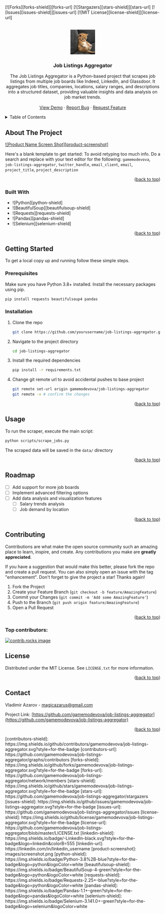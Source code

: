 <a id="readme-top"></a>


<!-- PROJECT SHIELDS -->
<!--
-->
[![Forks][forks-shield]][forks-url]
[![Stargazers][stars-shield]][stars-url]
[![Issues][issues-shield]][issues-url]
[![MIT License][license-shield]][license-url]


<!-- PROJECT LOGO -->
<br />
<div align="center">
  <a href="https://github.com/gamemodevova/job-listings-aggregator">
    <img src="images/logo.png" alt="Logo" width="80" height="80">
  </a>

<h3 align="center">Job Listings Aggregator</h3>

  <p align="center">
    The Job Listings Aggregator is a Python-based project that scrapes job listings from multiple job boards like Indeed, LinkedIn, and Glassdoor. It aggregates job titles, companies, locations, salary ranges, and descriptions into a structured dataset, providing valuable insights and data analysis on job market trends. 
    <br />
    <br />
    <a href="https://github.com/gamemodevova/job-listings-aggregator">View Demo</a>
    ·
    <a href="https://github.com/gamemodevova/job-listings-aggregator/issues/new?labels=bug&template=bug-report---.md">Report Bug</a>
    ·
    <a href="https://github.com/gamemodevova/job-listings-aggregator/issues/new?labels=enhancement&template=feature-request---.md">Request Feature</a>
  </p>
</div>



<!-- TABLE OF CONTENTS -->
<details>
  <summary>Table of Contents</summary>
  <ol>
    <li>
      <a href="#about-the-project">About The Project</a>
      <ul>
        <li><a href="#built-with">Built With</a></li>
      </ul>
    </li>
    <li>
      <a href="#getting-started">Getting Started</a>
      <ul>
        <li><a href="#prerequisites">Prerequisites</a></li>
        <li><a href="#installation">Installation</a></li>
      </ul>
    </li>
    <li><a href="#usage">Usage</a></li>
    <li><a href="#roadmap">Roadmap</a></li>
    <li><a href="#license">License</a></li>
    <li><a href="#contact">Contact</a></li>
  </ol>
</details>



<!-- ABOUT THE PROJECT -->
## About The Project

[![Product Name Screen Shot][product-screenshot]](https://example.com)

Here's a blank template to get started: To avoid retyping too much info. Do a search and replace with your text editor for the following: `gamemodevova`, `job-listings-aggregator`, `twitter_handle`, `email_client`, `email`, `project_title`, `project_description`

<p align="right">(<a href="#readme-top">back to top</a>)</p>


### Built With

* ![Python][python-shield]
* ![BeautifulSoup][beautifulsoup-shield]
* ![Requests][requests-shield]
* ![Pandas][pandas-shield]
* ![Selenium][selenium-shield]

<p align="right">(<a href="#readme-top">back to top</a>)</p>



<!-- GETTING STARTED -->
## Getting Started

To get a local copy up and running follow these simple steps.

### Prerequisites
Make sure you have Python 3.8+ installed. Install the necessary packages using pip.
  ```sh
  pip install requests beautifulsoup4 pandas
  ```

### Installation

1. Clone the repo
   ```sh
   git clone https://github.com/yourusername/job-listings-aggregator.git  
   ```
2. Navigate to the project directory 
   ```sh
   cd job-listings-aggregator
   ```
3. Install the required dependencies
   ```sh
   pip install -r requirements.txt
   ```
4. Change git remote url to avoid accidental pushes to base project
   ```sh
   git remote set-url origin gamemodevova/job-listings-aggregator
   git remote -v # confirm the changes
   ```

<p align="right">(<a href="#readme-top">back to top</a>)</p>



<!-- USAGE EXAMPLES -->
## Usage

To run the scraper, execute the main script:
```sh
python scripts/scrape_jobs.py
```
The scraped data will be saved in the ``data/`` directory


<p align="right">(<a href="#readme-top">back to top</a>)</p>



<!-- ROADMAP -->
## Roadmap

- [ ] Add support for more job boards
- [ ] Implement advanced filtering options
- [ ] Add data analysis and visualization features
  - [ ] Salary trends analysis
  - [ ] Job demand by location

<p align="right">(<a href="#readme-top">back to top</a>)</p>


<!-- CONTRIBUTING -->
## Contributing

Contributions are what make the open source community such an amazing place to learn, inspire, and create. Any contributions you make are **greatly appreciated**.

If you have a suggestion that would make this better, please fork the repo and create a pull request. You can also simply open an issue with the tag "enhancement".
Don't forget to give the project a star! Thanks again!

1. Fork the Project
2. Create your Feature Branch (`git checkout -b feature/AmazingFeature`)
3. Commit your Changes (`git commit -m 'Add some AmazingFeature'`)
4. Push to the Branch (`git push origin feature/AmazingFeature`)
5. Open a Pull Request

<p align="right">(<a href="#readme-top">back to top</a>)</p>

### Top contributors:

<a href="https://github.com/gamemodevova/job-listings-aggregator/graphs/contributors">
  <img src="https://contrib.rocks/image?repo=gamemodevova/job-listings-aggregator" alt="contrib.rocks image" />
</a>



<!-- LICENSE -->
## License

Distributed under the MIT License. See `LICENSE.txt` for more information.

<p align="right">(<a href="#readme-top">back to top</a>)</p>



<!-- CONTACT -->
## Contact

Vladimir Azarov - magicazarus@gmail.com

Project Link: [https://github.com/gamemodevova/job-listings-aggregator](https://github.com/gamemodevova/job-listings-aggregator)

<p align="right">(<a href="#readme-top">back to top</a>)</p>
<!-- MARKDOWN LINKS & IMAGES -->
<!-- https://www.markdownguide.org/basic-syntax/#reference-style-links -->
[contributors-shield]: https://img.shields.io/github/contributors/gamemodevova/job-listings-aggregator.svg?style=for-the-badge
[contributors-url]: https://github.com/gamemodevova/job-listings-aggregator/graphs/contributors
[forks-shield]: https://img.shields.io/github/forks/gamemodevova/job-listings-aggregator.svg?style=for-the-badge
[forks-url]: https://github.com/gamemodevova/job-listings-aggregator/network/members
[stars-shield]: https://img.shields.io/github/stars/gamemodevova/job-listings-aggregator.svg?style=for-the-badge
[stars-url]: https://github.com/gamemodevova/job-listings-aggregator/stargazers
[issues-shield]: https://img.shields.io/github/issues/gamemodevova/job-listings-aggregator.svg?style=for-the-badge
[issues-url]: https://github.com/gamemodevova/job-listings-aggregator/issues
[license-shield]: https://img.shields.io/github/license/gamemodevova/job-listings-aggregator.svg?style=for-the-badge
[license-url]: https://github.com/gamemodevova/job-listings-aggregator/blob/master/LICENSE.txt
[linkedin-shield]: https://img.shields.io/badge/-LinkedIn-black.svg?style=for-the-badge&logo=linkedin&colorB=555
[linkedin-url]: https://linkedin.com/in/linkedin_username
[product-screenshot]: images/screenshot.png
[python-shield]: https://img.shields.io/badge/Python-3.8%2B-blue?style=for-the-badge&logo=python&logoColor=white
[beautifulsoup-shield]: https://img.shields.io/badge/BeautifulSoup-4-green?style=for-the-badge&logo=python&logoColor=white
[requests-shield]: https://img.shields.io/badge/Requests-2.25+-blue?style=for-the-badge&logo=python&logoColor=white
[pandas-shield]: https://img.shields.io/badge/Pandas-1.1+-green?style=for-the-badge&logo=pandas&logoColor=white
[selenium-shield]: https://img.shields.io/badge/Selenium-3.141.0+-green?style=for-the-badge&logo=selenium&logoColor=white